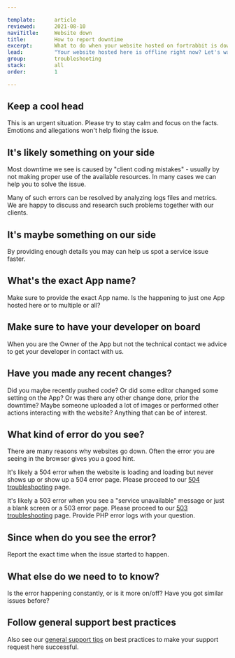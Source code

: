 ```yaml
---

template:      article
reviewed:      2021-08-10
naviTitle:     Website down
title:         How to report downtime
excerpt:       What to do when your website hosted on fortrabbit is down.
lead:          "Your website hosted here is offline right now? Let's waste no time and get it solved together in a professional manner. This article helps finding common issues when your website is down and also how to communicate professionally."
group:         troubleshooting
stack:         all
order:         1

---
```



## Keep a cool head

This is an urgent situation. Please try to stay calm and focus on the facts. Emotions and allegations won't help fixing the issue.

## It's likely something on your side

Most downtime we see is caused by "client coding mistakes" - usually by not making proper use of the available resources. In many cases we can help you to solve the issue.

Many of such errors can be resolved by analyzing logs files and metrics. We are happy to discuss and research such problems together with our clients.

## It's maybe something on our side

By providing enough details you may can help us spot a service issue faster.

## What's the exact App name?

Make sure to provide the exact App name. Is the happening to just one App hosted here or to multiple or all?

## Make sure to have your developer on board

When you are the Owner of the App but not the technical contact we advice to get your developer in contact with us.

## Have you made any recent changes?

Did you maybe recently pushed code? Or did some editor changed some setting on the App? Or was there any other change done, prior the downtime? Maybe someone uploaded a lot of images or performed other actions interacting with the website? Anything that can be of interest.

## What kind of error do you see?

There are many reasons why websites go down. Often the error you are seeing in the browser gives you a good hint.

It's likely a 504 error when the website is loading and loading but never shows up or show up a 504 error page. Please proceed to our [504 troubleshooting](/504-errors) page.

It's likely a 503 error when you see a "service unavailable" message or just a blank screen or a 503 error page. Please proceed to our [503 troubleshooting](/503-errors) page. Provide PHP error logs with your question.

## Since when do you see the error?

Report the exact time when the issue started to happen.

## What else do we need to to know?

Is the error happening constantly, or is it more on/off? Have you got similar issues before?

## Follow general support best practices

Also see our [general support tips](support-tips) on best practices to make your support request here successful.